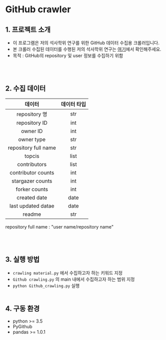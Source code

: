 # GitHub crawler

## 1. 프로젝트 소개 
- 이 프로그램은 저의 석사학위 연구를 위한 GitHub 데이터 수집용 크롤러입니다.
- 본 크롤러 수집된 데이터를  수행된 저의 석사학위 연구는 [여기](https://github.com/Kiminjo/predicting-tech-evolution-pattern-GNN)에서 확인해주세요.
- 목적 : GitHub의 repository 및 user 정보를 수집하기 위함

<br></br>


## 2. 수집 데이터 
|데이터        |데이터 타입|
|:---:        |:---:|
|repository 명|str|
|repository ID|int|
|owner ID|int|
|owner type|str|
|repository full name | str|
|topcis|list|
|contributors|list|
|contributor counts|int|
|stargazer counts|int|
|forker counts|int|
|created date|date|
|last updated datae|date|
|readme|str|


repository full name : "user name/repository name"

<br></br>

## 3. 실행 방법 
- `crawling material.py` 에서 수집하고자 하는 키워드 지정 
- `Github crawling.py` 의 main 내에서 수집하고자 하는 범위 지정 
- `python Github_crawling.py` 실행 
<br></br>


## 4. 구동 환경
- python >= 3.5
- PyGithub 
- pandas >= 1.0.1 
